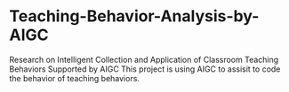 # Teaching-Behavior-Analysis-by-AIGC
Research on Intelligent Collection and Application of Classroom Teaching Behaviors Supported by AIGC
This project is using AIGC to assisit to code the behavior of teaching behaviors.

